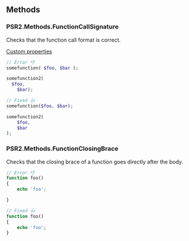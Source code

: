 ## Methods

### PSR2.Methods.FunctionCallSignature

Checks that the function call format is correct.

[Custom properties](https://github.com/squizlabs/PHP_CodeSniffer/wiki/Customisable-Sniff-Properties#psr2methodsfunctioncallsignature)

```php
// Error 👎
somefunction( $foo, $bar );

somefunction2(
  $foo,
    $bar);

// Fixed 👍
somefunction($foo, $bar);

somefunction2(
    $foo,
    $bar
);
```

### PSR2.Methods.FunctionClosingBrace

Checks that the closing brace of a function goes directly after the body.

```php
// Error 👎
function foo()
{
    echo 'foo';

}

// Fixed 👍
function foo()
{
    echo 'foo';
}
```
